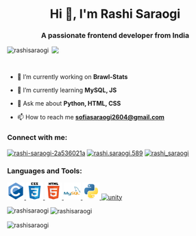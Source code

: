 <h1 align="center">Hi 👋, I'm Rashi Saraogi</h1>
<h3 align="center">A passionate frontend developer from India</h3>
<img src="https://images.static-collegedunia.com/public/image//f57c4d1979de06e49b1dd15d02ecd231.gif" align="right" width="400">

<p align="left"> <img src="https://komarev.com/ghpvc/?username=rashisaraogi&label=Profile%20views&color=0e75b6&style=flat" alt="rashisaraogi" /> </p>

<p align="left"> <a href="https://twitter.com/" target="blank"><img src="https://img.shields.io/twitter/follow/?logo=twitter&style=for-the-badge" alt="" /></a> </p>

- 🔭 I’m currently working on **Brawl-Stats**

- 🌱 I’m currently learning **MySQL, JS**

- 💬 Ask me about **Python, HTML, CSS**

- 📫 How to reach me **sofiasaraogi2604@gmail.com**

<h3 align="left">Connect with me:</h3>
<p align="left">
<a href="https://linkedin.com/in/rashi-saraogi-2a536021a" target="blank"><img align="center" src="https://raw.githubusercontent.com/rahuldkjain/github-profile-readme-generator/master/src/images/icons/Social/linked-in-alt.svg" alt="rashi-saraogi-2a536021a" height="30" width="40" /></a>
<a href="https://fb.com/rashi.saraogi.589" target="blank"><img align="center" src="https://raw.githubusercontent.com/rahuldkjain/github-profile-readme-generator/master/src/images/icons/Social/facebook.svg" alt="rashi.saraogi.589" height="30" width="40" /></a>
<a href="https://instagram.com/rashi_saraogi" target="blank"><img align="center" src="https://raw.githubusercontent.com/rahuldkjain/github-profile-readme-generator/master/src/images/icons/Social/instagram.svg" alt="rashi_saraogi" height="30" width="40" /></a>
</p>

<h3 align="left">Languages and Tools:</h3>
<p align="left"> <a href="https://www.cprogramming.com/" target="_blank" rel="noreferrer"> <img src="https://raw.githubusercontent.com/devicons/devicon/master/icons/c/c-original.svg" alt="c" width="40" height="40"/> </a> <a href="https://www.w3schools.com/css/" target="_blank" rel="noreferrer"> <img src="https://raw.githubusercontent.com/devicons/devicon/master/icons/css3/css3-original-wordmark.svg" alt="css3" width="40" height="40"/> </a> <a href="https://www.w3.org/html/" target="_blank" rel="noreferrer"> <img src="https://raw.githubusercontent.com/devicons/devicon/master/icons/html5/html5-original-wordmark.svg" alt="html5" width="40" height="40"/> </a> <a href="https://www.mysql.com/" target="_blank" rel="noreferrer"> <img src="https://raw.githubusercontent.com/devicons/devicon/master/icons/mysql/mysql-original-wordmark.svg" alt="mysql" width="40" height="40"/> </a> <a href="https://www.python.org" target="_blank" rel="noreferrer"> <img src="https://raw.githubusercontent.com/devicons/devicon/master/icons/python/python-original.svg" alt="python" width="40" height="40"/> </a> <a href="https://unity.com/" target="_blank" rel="noreferrer"> <img src="https://www.vectorlogo.zone/logos/unity3d/unity3d-icon.svg" alt="unity" width="40" height="40"/> </a> </p>

<p><img align="left" src="https://github-readme-stats.vercel.app/api/top-langs?username=rashisaraogi&show_icons=true&locale=en&layout=compact" alt="rashisaraogi" /></p>

<p>&nbsp;<img align="center" src="https://github-readme-stats.vercel.app/api?username=rashisaraogi&show_icons=true&locale=en" alt="rashisaraogi" /></p>

<p><img align="center" src="https://github-readme-streak-stats.herokuapp.com/?user=rashisaraogi&" alt="rashisaraogi" /></p>
